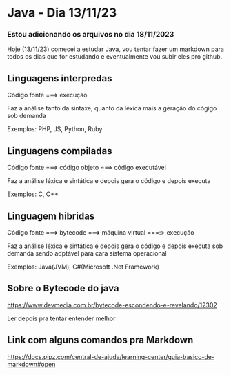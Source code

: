 # Java - Dia 13/11/23
### Estou adicionando os arquivos no dia 18/11/2023
Hoje (13/11/23) comecei a estudar Java, vou tentar fazer um markdown para todos os dias que for estudando e eventualmente vou subir eles pro github.



## Linguagens interpredas

Código fonte ===> execução

Faz a análise tanto da sintaxe, quanto da léxica mais a geração do cógigo sob demanda

Exemplos: PHP, JS, Python, Ruby

## Linguagens compiladas

Código fonte ===> código objeto ===> código executável

Faz a análise léxica e sintática e depois gera o código e depois executa

Exemplos: C, C++


## Linguagem hibridas

Código fonte ===> bytecode ===> máquina virtual ===:> execução

Faz a análise léxica e sintática e depois gera o código e depois executa sob demanda sendo adptável para cara sistema operacional

Exemplos: Java(JVM), C#(Microsoft .Net Framework)


## Sobre o Bytecode do java

<https://www.devmedia.com.br/bytecode-escondendo-e-revelando/12302>

Ler depois pra tentar entender melhor

## Link com alguns comandos pra Markdown

<https://docs.pipz.com/central-de-ajuda/learning-center/guia-basico-de-markdown#open>